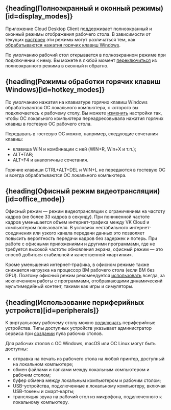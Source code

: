 ## {heading(Полноэкранный и оконный режимы)[id=display_modes]}

Приложение Cloud Desktop Client поддерживает полноэкранный и оконный режимы отображения рабочего стола. В зависимости от текущих [настроек](../../user-instructions#change_hotkey_mode) эти режимы могут различаться тем, как [обрабатываются нажатия горячих клавиш Windows](#hotkey_modes).

По умолчанию рабочий стол открывается в полноэкранном режиме при подключении к нему. Вы можете в любой момент [переключиться](../../user-instructions#change_display_mode) из полноэкранного режима в оконный и обратно.

## {heading(Режимы обработки горячих клавиш Windows)[id=hotkey_modes]}

По умолчанию нажатия на клавиатуре горячих клавиш Windows обрабатываются ОС локального компьютера, с которого вы подключаетесь к рабочему столу. Вы можете [изменить](../../user-instructions#change_hotkey_mode) настройки так, чтобы ОС локального компьютера переадресовывала нажатия горячих клавиш в гостевую ОС рабочего стола.

Передавать в гостевую ОС можно, например, следующие сочетания клавиш:

- клавиша WIN и комбинации с ней (WIN+R, Win+X и т.п.);
- ALT+TAB;
- ALT+F4 и аналогичные сочетания.

Горячие клавиши CTRL+ALT+DEL и WIN+L не передаются в гостевую ОС и всегда обрабатываются ОС локального компьютера.

## {heading(Офисный режим видеотрансляции)[id=office_mode]}

Офисный режим — режим видеотрансляции с ограничением на частоту кадров (не более 33 кадров в секунду). При пониженной частоте кадров уменьшается объем интернет-трафика между VK Cloud и компьютером пользователя. В условиях нестабильного интернет-соединения или узкого канала передачи данных это позволяет повысить вероятность передачи кадров без задержек и потерь. При работе с офисными приложениями и другими программами, где не требуется высокой частоты обновления экрана, офисный режим — это способ добиться стабильной и качественной «картинки».

Кроме уменьшения интернет-трафика, в офисном режиме также снижается нагрузка на процессор ВМ рабочего стола (если ВМ без GPU). Поэтому офисный режим рекомендуется [использовать](../../user-instructions#enable_office_mode) всегда, за исключением работы с программами, отображающими динамический мультимедийный контент, такими как игры и симуляторы.

## {heading(Использование периферийных устройств)[id=peripherals]}

К виртуальному рабочему столу можно [подключать](../../user-instructions#connect_peripherals) периферийные устройства. Типы доступных устройств указывает администратор сервиса при [создании](../../instructions/desktops-pool/add#configure_peripherals) пула рабочих столов.

Для рабочих столов с ОС Windows, macOS или ОС Linux могут быть доступны:

- отправка на печать из рабочего стола на любой принтер, доступный на локальном компьютере;
- обмен файлами и папками между локальным компьютером и рабочим столом;
- буфер обмена между локальным компьютером и рабочим столом;
- USB-устройства, подключенные к локальному компьютеру, включая USB-токены и смарт-карты;
- трансляция звука на рабочий стол из микрофона, подключенного к локальному компьютеру.
